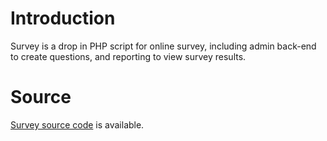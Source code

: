 # Introduction #

Survey is a drop in PHP script for online survey, including admin back-end to create questions, and reporting to view survey results.

# Source #

[Survey source code](https://github.com/dodysw/dodysw-svn/tree/master/web_utils/survey/) is available.